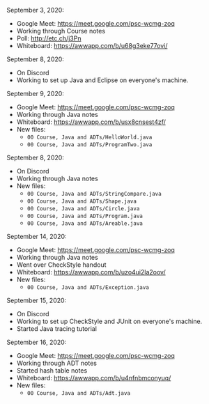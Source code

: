 September 3, 2020:

- Google Meet: https://meet.google.com/psc-wcmg-zoq
- Working through Course notes
- Poll: http://etc.ch/j3Pn
- Whiteboard: https://awwapp.com/b/u68g3eke77ovi/


September 8, 2020:

- On Discord
- Working to set up Java and Eclipse on everyone's machine.


September 9, 2020:

- Google Meet: https://meet.google.com/psc-wcmg-zoq
- Working through Java notes
- Whiteboard: https://awwapp.com/b/usx8cnsest4zf/
- New files:
  - `00 Course, Java and ADTs/HelloWorld.java`
  - `00 Course, Java and ADTs/ProgramTwo.java`


September 8, 2020:

- On Discord
- Working through Java notes
- New files:
  - `00 Course, Java and ADTs/StringCompare.java`
  - `00 Course, Java and ADTs/Shape.java`
  - `00 Course, Java and ADTs/Circle.java`
  - `00 Course, Java and ADTs/Program.java`
  - `00 Course, Java and ADTs/Areable.java`


September 14, 2020:

- Google Meet: https://meet.google.com/psc-wcmg-zoq
- Working through Java notes
- Went over CheckStyle handout
- Whiteboard: https://awwapp.com/b/uzo4ui2la2oov/
- New files:
  - `00 Course, Java and ADTs/Exception.java`


September 15, 2020:

- On Discord
- Working to set up CheckStyle and JUnit on everyone's machine.
- Started Java tracing tutorial


September 16, 2020:

- Google Meet: https://meet.google.com/psc-wcmg-zoq
- Working through ADT notes
- Started hash table notes
- Whiteboard: https://awwapp.com/b/u4nfnbmconyuq/
- New files:
  - `00 Course, Java and ADTs/Adt.java`
